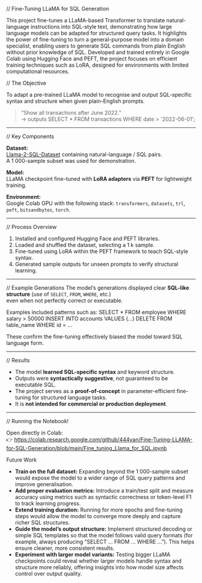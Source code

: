 // Fine-Tuning LLaMA for SQL Generation

This project fine-tunes a LLaMA-based Transformer to translate natural-language instructions into SQL-style text, demonstrating how large language models can be adapted for structured query tasks.
It highlights the power of fine-tuning to turn a general-purpose model into a domain specialist, enabling users to generate SQL commands from plain English without prior knowledge of SQL.
Developed and trained entirely in Google Colab using Hugging Face and PEFT, the project focuses on efficient training techniques such as LoRA, designed for environments with limited computational resources.

// The Objective

To adapt a pre-trained LLaMA model to recognise and output SQL-specific syntax and structure when given plain-English prompts.

>  “Show all transactions after June 2022.”  
>  → outputs SELECT * FROM transactions WHERE date > '2022-06-01';

---

// Key Components

**Dataset:**  
[Llama-2-SQL-Dataset](https://huggingface.co/datasets/ChrisHayduk/Llama-2-SQL-Dataset) containing natural-language / SQL pairs.  
A 1 000-sample subset was used for demonstration.

**Model:**  
LLaMA checkpoint fine-tuned with **LoRA adapters** via **PEFT** for lightweight training.

**Environment:**  
Google Colab GPU with the following stack:
`transformers`, `datasets`, `trl`, `peft`, `bitsandbytes`, `torch`.

---

// Process Overview
1. Installed and configured Hugging Face and PEFT libraries.  
2. Loaded and shuffled the dataset, selecting a 1 k sample.  
3. Fine-tuned using LoRA within the PEFT framework to teach SQL-style syntax.  
4. Generated sample outputs for unseen prompts to verify structural learning.

---

//  Example Generations
The model’s generations displayed clear **SQL-like structure** (use of `SELECT`, `FROM`, `WHERE`, etc.)  
even when not perfectly correct or executable.

Examples included patterns such as:
SELECT * FROM employee WHERE salary > 50000
INSERT INTO accounts VALUES (...)
DELETE FROM table_name WHERE id = ...

These confirm the fine-tuning effectively biased the model toward SQL language form.

---

//  Results
- The model **learned SQL-specific syntax** and keyword structure.  
- Outputs were **syntactically suggestive**, not guaranteed to be executable SQL.  
- The project serves as a **proof-of-concept** in parameter-efficient fine-tuning for structured language tasks.  
- It is **not intended for commercial or production deployment**.

---

// Running the Notebook!

Open directly in Colab:  
👉 https://colab.research.google.com/github/444yan/Fine-Tuning-LLAMA-for-SQL-Generation/blob/main/Fine_tuning_Llama_for_SQL.ipynb

 Future Work
- **Train on the full dataset:** Expanding beyond the 1 000-sample subset would expose the model to a wider range of SQL query patterns and improve generalisation.  
- **Add proper evaluation metrics:** Introduce a train/test split and measure accuracy using metrics such as syntactic correctness or token-level F1 to track learning progress.  
- **Extend training duration:** Running for more epochs and fine-tuning steps would allow the model to converge more deeply and capture richer SQL structures.  
- **Guide the model’s output structure:** Implement structured decoding or simple SQL templates so that the model follows valid query formats (for example, always producing “SELECT … FROM … WHERE …”). This helps ensure cleaner, more consistent results.  
- **Experiment with larger model variants:** Testing bigger LLaMA checkpoints could reveal whether larger models handle syntax and structure more reliably, offering insights into how model size affects control over output quality.

